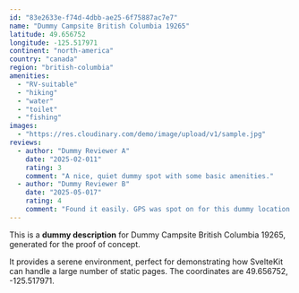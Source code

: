 ```yaml
---
id: "83e2633e-f74d-4dbb-ae25-6f75887ac7e7"
name: "Dummy Campsite British Columbia 19265"
latitude: 49.656752
longitude: -125.517971
continent: "north-america"
country: "canada"
region: "british-columbia"
amenities:
  - "RV-suitable"
  - "hiking"
  - "water"
  - "toilet"
  - "fishing"
images:
  - "https://res.cloudinary.com/demo/image/upload/v1/sample.jpg"
reviews:
  - author: "Dummy Reviewer A"
    date: "2025-02-011"
    rating: 3
    comment: "A nice, quiet dummy spot with some basic amenities."
  - author: "Dummy Reviewer B"
    date: "2025-05-017"
    rating: 4
    comment: "Found it easily. GPS was spot on for this dummy location."
---
```


This is a **dummy description** for Dummy Campsite British Columbia 19265, generated for the proof of concept.

It provides a serene environment, perfect for demonstrating how SvelteKit can handle a large number of static pages. The coordinates are 49.656752, -125.517971.
